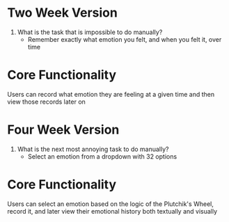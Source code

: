 # Two Week Version

1. What is the task that is impossible to do manually?
   - Remember exactly what emotion you felt, and when you felt it, over time

# Core Functionality

Users can record what emotion they are feeling at a given time and then view those records later on

# Four Week Version
1. What is the next most annoying task to do manually?
   - Select an emotion from a dropdown with 32 options
  
# Core Functionality
Users can select an emotion based on the logic of the Plutchik's Wheel, record it, and later view their emotional history both textually and visually
